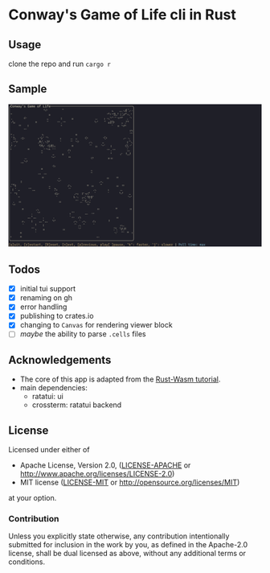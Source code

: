 # Conway's Game of Life cli in Rust

## Usage

clone the repo and run `cargo r`

## Sample

![Sample][1]

## Todos

-   [x] initial tui support
-   [x] renaming on gh
-   [x] error handling
-   [x] publishing to crates.io
-   [x] changing to `Canvas` for rendering viewer block
-   [ ] *maybe* the ability to parse `.cells` files

## Acknowledgements

-   The core of this app is adapted from the [Rust-Wasm tutorial](https://rustwasm.github.io/docs/book/).
-   main dependencies:
    -   ratatui: ui
    -   crossterm: ratatui backend

## License

Licensed under either of

-   Apache License, Version 2.0, ([LICENSE-APACHE](LICENSE-APACHE) or http://www.apache.org/licenses/LICENSE-2.0)
-   MIT license ([LICENSE-MIT](LICENSE-MIT) or http://opensource.org/licenses/MIT)

at your option.

### Contribution

Unless you explicitly state otherwise, any contribution intentionally
submitted for inclusion in the work by you, as defined in the Apache-2.0
license, shall be dual licensed as above, without any additional terms or
conditions.

[1]: assets/0.3.0_stripes.png "Image of using cgol-cli-rs in Alacritty on Arch Linux"
